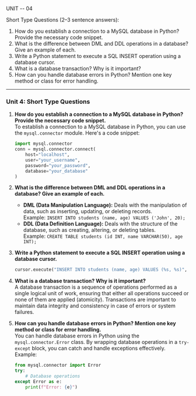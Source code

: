 UNIT -- 04


Short Type Questions (2–3 sentence answers):
1.	How do you establish a connection to a MySQL database in Python? Provide the necessary code snippet.
2.	What is the difference between DML and DDL operations in a database? Give an example of each.
3.	Write a Python statement to execute a SQL INSERT operation using a database cursor.
4.	What is a database transaction? Why is it important?
5.	How can you handle database errors in Python? Mention one key method or class for error handling.

--------------------

### Unit 4: Short Type Questions

1. **How do you establish a connection to a MySQL database in Python? Provide the necessary code snippet.**  
   To establish a connection to a MySQL database in Python, you can use the `mysql.connector` module. Here's a code snippet:  
   ```python
   import mysql.connector
   conn = mysql.connector.connect(
       host="localhost",
       user="your_username",
       password="your_password",
       database="your_database"
   )
   ```

2. **What is the difference between DML and DDL operations in a database? Give an example of each.**  
   - **DML (Data Manipulation Language):** Deals with the manipulation of data, such as inserting, updating, or deleting records.  
     Example: `INSERT INTO students (name, age) VALUES ('John', 20);`  
   - **DDL (Data Definition Language):** Deals with the structure of the database, such as creating, altering, or deleting tables.  
     Example: `CREATE TABLE students (id INT, name VARCHAR(50), age INT);`

3. **Write a Python statement to execute a SQL INSERT operation using a database cursor.**  
   ```python
   cursor.execute("INSERT INTO students (name, age) VALUES (%s, %s)", ("John", 20))
   ```

4. **What is a database transaction? Why is it important?**  
   A database transaction is a sequence of operations performed as a single logical unit of work, ensuring that either all operations succeed or none of them are applied (atomicity). Transactions are important to maintain data integrity and consistency in case of errors or system failures.

5. **How can you handle database errors in Python? Mention one key method or class for error handling.**  
   You can handle database errors in Python using the `mysql.connector.Error` class. By wrapping database operations in a `try-except` block, you can catch and handle exceptions effectively.  
   Example:  
   ```python
   from mysql.connector import Error
   try:
       # Database operations
   except Error as e:
       print(f"Error: {e}")
   ```
